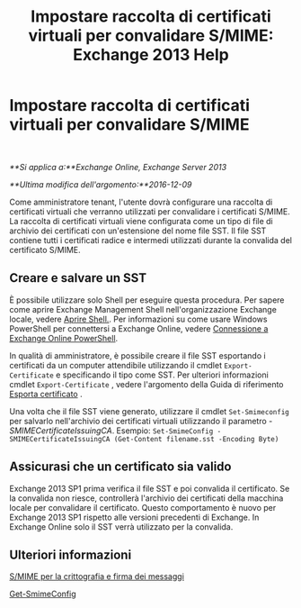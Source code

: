﻿---
title: 'Impostare raccolta di certificati virtuali per convalidare S/MIME: Exchange 2013 Help'
TOCTitle: Impostare raccolta di certificati virtuali per convalidare S/MIME
ms:assetid: 04a616e6-197c-490c-ae8c-c8d5f0f0b3dd
ms:mtpsurl: https://technet.microsoft.com/it-it/library/Dn626155(v=EXCHG.150)
ms:contentKeyID: 61213862
ms.date: 05/22/2018
mtps_version: v=EXCHG.150
ms.translationtype: MT
---

# Impostare raccolta di certificati virtuali per convalidare S/MIME

 

_**Si applica a:**Exchange Online, Exchange Server 2013_

_**Ultima modifica dell'argomento:**2016-12-09_

Come amministratore tenant, l'utente dovrà configurare una raccolta di certificati virtuali che verranno utilizzati per convalidare i certificati S/MIME. La raccolta di certificati virtuali viene configurata come un tipo di file di archivio dei certificati con un'estensione del nome file SST. Il file SST contiene tutti i certificati radice e intermedi utilizzati durante la convalida del certificato S/MIME.

## Creare e salvare un SST

È possibile utilizzare solo Shell per eseguire questa procedura. Per sapere come aprire Exchange Management Shell nell'organizzazione Exchange locale, vedere [Aprire Shell.](https://technet.microsoft.com/it-it/library/dd638134\(v=exchg.150\)). Per informazioni su come usare Windows PowerShell per connettersi a Exchange Online, vedere [Connessione a Exchange Online PowerShell](https://go.microsoft.com/fwlink/p/?linkid=396554).

In qualità di amministratore, è possibile creare il file SST esportando i certificati da un computer attendibile utilizzando il cmdlet `Export-Certificate` e specificando il tipo come SST. Per ulteriori informazioni cmdlet `Export-Certificate` , vedere l'argomento della Guida di riferimento [Esporta certificato](https://technet.microsoft.com/en-us/library/hh848628.aspx) .

Una volta che il file SST viene generato, utilizzare il cmdlet `Set-Smimeconfig` per salvarlo nell'archivio dei certificati virtuali utilizzando il parametro *-SMIMECertificateIssuingCA*. Esempio: `Set-SmimeConfig -SMIMECertificateIssuingCA (Get-Content filename.sst -Encoding Byte)`

## Assicurasi che un certificato sia valido

Exchange 2013 SP1 prima verifica il file SST e poi convalida il certificato. Se la convalida non riesce, controllerà l'archivio dei certificati della macchina locale per convalidare il certificato. Questo comportamento è nuovo per Exchange 2013 SP1 rispetto alle versioni precedenti di Exchange. In Exchange Online solo il SST verrà utilizzato per la convalida.

## Ulteriori informazioni

[S/MIME per la crittografia e firma dei messaggi](s-mime-for-message-signing-and-encryption-exchange-2013-help.md)

[Get-SmimeConfig](https://technet.microsoft.com/it-it/library/dn554257\(v=exchg.150\))

